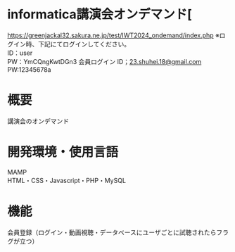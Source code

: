 # informatica講演会オンデマンド[
https://greenjackal32.sakura.ne.jp/test/IWT2024_ondemand/index.php
※ログイン時、下記にてログインしてください。  
ID：user  
PW：YmCQngKwtDGn3
会員ログイン
ID；23.shuhei.18@gmail.com  
PW:12345678a

# 概要  

講演会のオンデマンド

# 開発環境・使用言語  

MAMP  
HTML・CSS・Javascript・PHP・MySQL

# 機能  

会員登録（ログイン・動画視聴・データベースにユーザごとに試聴されたらフラグが立つ）
